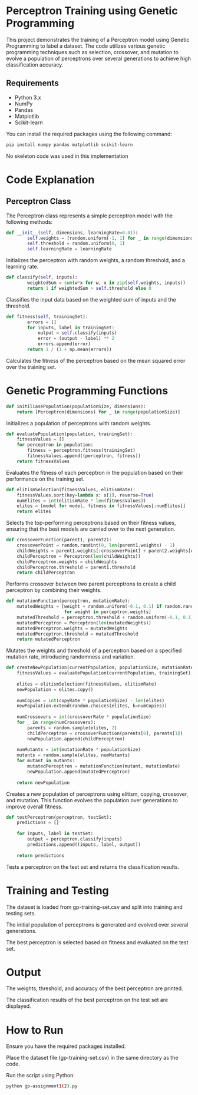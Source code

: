 # Perceptron Training using Genetic Programming

This project demonstrates the training of a Perceptron model using Genetic Programming to label a dataset. The code utilizes various genetic programming techniques such as selection, crossover, and mutation to evolve a population of perceptrons over several generations to achieve high classification accuracy.

## Requirements

- Python 3.x
- NumPy
- Pandas
- Matplotlib
- Scikit-learn

You can install the required packages using the following command:

```bash
pip install numpy pandas matplotlib scikit-learn
```

No skeleton code was used in this implementation

# Code Explanation
## Perceptron Class

The Perceptron class represents a simple perceptron model with the following methods:

```python
def __init__(self, dimensions, learningRate=0.01):
        self.weights = [random.uniform(-1, 1) for _ in range(dimensions)]
        self.threshold = random.uniform(0, 1)
        self.learningRate = learningRate 
```
Initializes the perceptron with random weights, a random threshold, and a learning rate.

```python
def classify(self, inputs):
        weightedSum = sum(w*x for w, x in zip(self.weights, inputs))
        return 1 if weightedSum > self.threshold else 0
```
Classifies the input data based on the weighted sum of inputs and the threshold.

```python
def fitness(self, trainingSet):
        errors = []
        for inputs, label in trainingSet:
            output = self.classify(inputs)
            error = (output - label) ** 2  
            errors.append(error)
        return 1 / (1 + np.mean(errors))
```

Calculates the fitness of the perceptron based on the mean squared error over the training set.

# Genetic Programming Functions

```python
def initiliasePopulation(populationSize, dimensions):
    return [Perceptron(dimensions) for _ in range(populationSize)]

```
Initializes a population of perceptrons with random weights.

```python
def evaluatePopulation(population, trainingSet):
    fitnessValues = []
    for perceptron in population:
        fitness = perceptron.fitness(trainingSet)
        fitnessValues.append((perceptron, fitness))
    return fitnessValues
```

Evaluates the fitness of each perceptron in the population based on their performance on the training set.

```python
def elitismSelection(fitnessValues, elitismRate):
    fitnessValues.sort(key=lambda x: x[1], reverse=True)
    numElites = int(elitismRate * len(fitnessValues))
    elites = [model for model, fitness in fitnessValues[:numElites]]
    return elites
```

Selects the top-performing perceptrons based on their fitness values, ensuring that the best models are carried over to the next generation.

```python
def crossoverFunction(parent1, parent2):
    crossoverPoint = random.randint(0, len(parent1.weights) - 1)
    childWeights = parent1.weights[:crossoverPoint] + parent2.weights[crossoverPoint:]
    childPerceptron = Perceptron(len(childWeights))
    childPerceptron.weights = childWeights
    childPerceptron.threshold = parent1.threshold
    return childPerceptron
```
Performs crossover between two parent perceptrons to create a child perceptron by combining their weights.

```python
def mutationFunction(perceptron, mutationRate):
    mutatedWeights = [weight + random.uniform(-0.1, 0.1) if random.random() < mutationRate else weight
                      for weight in perceptron.weights]
    mutatedThreshold = perceptron.threshold + random.uniform(-0.1, 0.1) if random.random() < mutationRate else perceptron.threshold
    mutatedPerceptron = Perceptron(len(mutatedWeights))
    mutatedPerceptron.weights = mutatedWeights
    mutatedPerceptron.threshold = mutatedThreshold
    return mutatedPerceptron
```

Mutates the weights and threshold of a perceptron based on a specified mutation rate, introducing randomness and variation.

```python
def createNewPopulation(currentPopulation, populationSize, mutationRate, crossoverRate, copyRate, elitismRate, trainingSet):
    fitnessValues = evaluatePopulation(currentPopulation, trainingSet)
    
    elites = elitismSelection(fitnessValues, elitismRate)
    newPopulation = elites.copy()
    
    numCopies = int(copyRate * populationSize) - len(elites)
    newPopulation.extend(random.choices(elites, k=numCopies))
    
    numCrossovers = int(crossoverRate * populationSize)
    for _ in range(numCrossovers):
        parents = random.sample(elites, 2)
        childPerceptron = crossoverFunction(parents[0], parents[1])
        newPopulation.append(childPerceptron)
    
    numMutants = int(mutationRate * populationSize)
    mutants = random.sample(elites, numMutants)
    for mutant in mutants:
        mutatedPerceptron = mutationFunction(mutant, mutationRate)
        newPopulation.append(mutatedPerceptron)
    
    return newPopulation
```
Creates a new population of perceptrons using elitism, copying, crossover, and mutation. This function evolves the population over generations to improve overall fitness.

```python
def testPerceptron(perceptron, testSet):
    predictions = []
    
    for inputs, label in testSet:
        output = perceptron.classify(inputs)
        predictions.append((inputs, label, output))
    
    return predictions
```
Tests a perceptron on the test set and returns the classification results.

# Training and Testing

The dataset is loaded from gp-training-set.csv and split into training and testing sets.

The initial population of perceptrons is generated and evolved over several generations.

The best perceptron is selected based on fitness and evaluated on the test set.

# Output
The weights, threshold, and accuracy of the best perceptron are printed.

The classification results of the best perceptron on the test set are displayed.

# How to Run
Ensure you have the required packages installed.

Place the dataset file (gp-training-set.csv) in the same directory as the code.

Run the script using Python:

```bash
python gp-assignment1(2).py
```
